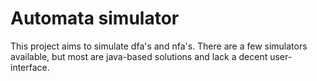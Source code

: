 Automata simulator
==================

This project aims to simulate dfa's and nfa's. There are a few simulators available, but most are java-based solutions and lack a decent user-interface.
